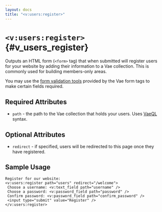 ```yaml
---
layout: docs
title: "<v:users:register>"
---
```


# `<v:users:register>`{#v_users_register}

Outputs an HTML form (`<form>` tag) that when submitted will register
users for your website by adding their information to a Vae collection.
This is commonly used for building members-only areas.

You may use the [form validation tools](#vaeml_form_validation) provided
by the Vae form tags to make certain fields required.

## Required Attributes

-   `path` - the path to the Vae collection that holds your users. Uses
    [VaeQL](#vaeql) syntax.

## Optional Attributes

-   `redirect` - if specified, users will be redirected to this page
    once they have registered.

## Sample Usage

    Register for our website:
    <v:users:register path="users" redirect="/welcome">
     Choose a username: <v:text_field path="username" />
     Choose a password: <v:password_field path="password" />
     Confirm password: <v:password_field path="confirm_password" />
     <input type="submit" value="Register" />
    </v:users:register>
